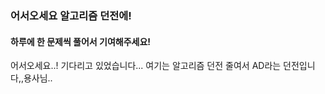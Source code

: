 
### 어서오세요 알고리즘 던전에!
#### 하루에 한 문제씩 풀어서 기여해주세요!

어서오세요..! 기다리고 있었습니다... 여기는 알고리즘 던전 줄여서 AD라는 던전입니다,,용사님..

